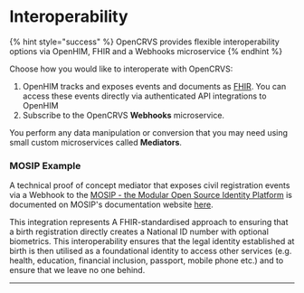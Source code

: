# Interoperability

{% hint style="success" %}
OpenCRVS provides flexible interoperability options via OpenHIM, FHIR and a Webhooks microservice
{% endhint %}

Choose how you would like to interoperate with OpenCRVS:

1. OpenHIM tracks and exposes events and documents as [FHIR](https://hl7.org/FHIR/).  You can access these events directly via authenticated API integrations to OpenHIM
2. Subscribe to the OpenCRVS **Webhooks** microservice. &#x20;

You perform any data manipulation or conversion that you may need using small custom microservices called **Mediators**.

### **MOSIP Example**

A technical proof of concept mediator that exposes civil registration events via a Webhook to the [MOSIP - the Modular Open Source Identity Platform](https://www.mosip.io/) is documented on MOSIP's documentation website [here](https://docs.mosip.io/1.2.0/integrations/mosip-opencrvs-integration).

This integration represents A FHIR-standardised approach to ensuring that a birth registration directly creates a National ID number with optional biometrics. This interoperability ensures that the legal identity established at birth is then utilised as a foundational identity to access other services (e.g. health, education, financial inclusion, passport, mobile phone etc.) and to ensure that we leave no one behind.



****
